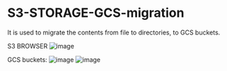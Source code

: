 # S3-STORAGE-GCS-migration

It is used to migrate the contents from file to directories, to GCS buckets.

S3 BROWSER
![image](https://github.com/user-attachments/assets/066daed4-0531-471a-a27a-11a4dc4b4564)

GCS buckets:
![image](https://github.com/user-attachments/assets/c636abb6-eeb3-40c0-962b-48799aed669c)
![image](https://github.com/user-attachments/assets/54d32c87-0005-4531-b7dd-3593ccbbf1a5)

